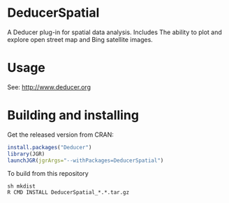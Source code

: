 # DeducerSpatial
A Deducer plug-in for spatial data analysis. Includes The ability to plot and explore open street map and Bing satellite images.

# Usage

See: http://www.deducer.org


# Building and installing
Get the released version from CRAN:

```R
install.packages("Deducer")
library(JGR)
launchJGR(jgrArgs="--withPackages=DeducerSpatial")
```

To build from this repository

```
sh mkdist
R CMD INSTALL DeducerSpatial_*.*.tar.gz
```